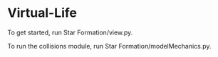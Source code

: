 # Virtual-Life

To get started, run Star Formation/view.py.

To run the collisions module, run Star Formation/modelMechanics.py.
